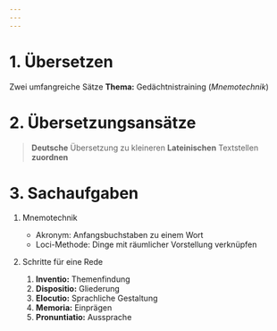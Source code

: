 ```yaml
---
---
---
```

# 1. Übersetzen

Zwei umfangreiche Sätze
**Thema:**  Gedächtnistraining (*Mnemotechnik*)

# 2. Übersetzungsansätze

> **Deutsche** Übersetzung zu 
> kleineren **Lateinischen** Textstellen **zuordnen**

# 3. Sachaufgaben

1. Mnemotechnik
	- Akronym: Anfangsbuchstaben zu einem Wort
	- Loci-Methode: Dinge mit räumlicher Vorstellung verknüpfen
	
1. Schritte für eine Rede
	1. **Inventio:** Themenfindung
	2. **Dispositio:** Gliederung
	3. **Elocutio:** Sprachliche Gestaltung
	4. **Memoria:** Einprägen
	5. **Pronuntiatio:** Aussprache